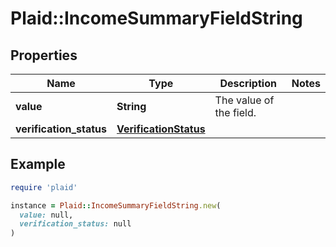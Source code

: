 # Plaid::IncomeSummaryFieldString

## Properties

| Name | Type | Description | Notes |
| ---- | ---- | ----------- | ----- |
| **value** | **String** | The value of the field. |  |
| **verification_status** | [**VerificationStatus**](VerificationStatus.md) |  |  |

## Example

```ruby
require 'plaid'

instance = Plaid::IncomeSummaryFieldString.new(
  value: null,
  verification_status: null
)
```

